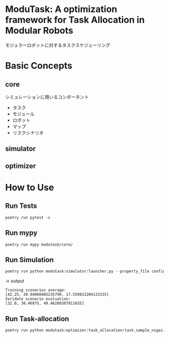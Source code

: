 # ModuTask: A optimization framework for Task Allocation in Modular Robots 
モジュラーロボットに対するタスクスケジューリング

# Basic Concepts
## core
シミュレーションに用いるコンポーネント
- タスク
- モジュール
- ロボット
- マップ
- リスクシナリオ
## simulator
## optimizer

# How to Use
## Run Tests
```
poetry run pytest -s
```

## Run mypy
```
poetry run mypy modutask/core/
```

## Run Simulation
```python
poetry run python modutask/simulator/launcher.py --property_file configs/quick_sample_000/property.yaml
```
-> output
```
Training scenarios average:
[42.25, 30.94960485235799, 17.559813204133135]
Varidate scenario evaluation:
[32.0, 30.46875, 49.46260387811635]
```

## Run Task-allocation
```python
poetry run python modutask/optimizer/task_allocation/task_sample_nsgaii.py --property_file configs/quick_sample_001/property.yaml
```

